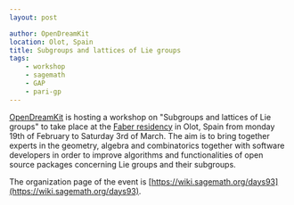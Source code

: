 ```yaml
---
layout: post

author: OpenDreamKit
location: Olot, Spain
title: Subgroups and lattices of Lie groups
tags:
    - workshop
    - sagemath
    - GAP
    - pari-gp
---
```


[OpenDreamKit](http://opendreamkit.org) is hosting a workshop on "Subgroups and lattices of Lie groups"
to take place at the [Faber residency](http://faberresidency.cat/) in Olot, Spain from monday 19th
of February to Saturday 3rd of March. The aim is to bring together experts in the geometry, algebra
and combinatorics together with software developers in order to improve algorithms and
functionalities of open source packages concerning Lie groups and their subgroups.

The organization page of the event is [https://wiki.sagemath.org/days93](https://wiki.sagemath.org/days93).
